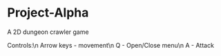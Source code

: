# Project-Alpha
A 2D dungeon crawler game


Controls:\n
Arrow keys - movement\n
Q - Open/Close menu\n
A - Attack
